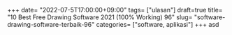 +++
date= "2022-07-5T17:00:00+09:00"
tags= ["ulasan"]
draft=true
title= "10 Best Free Drawing Software 2021 (100% Working)        96"
slug= "software-drawing-software-terbaik-96"
categories= ["software, aplikasi"]
+++
asd
